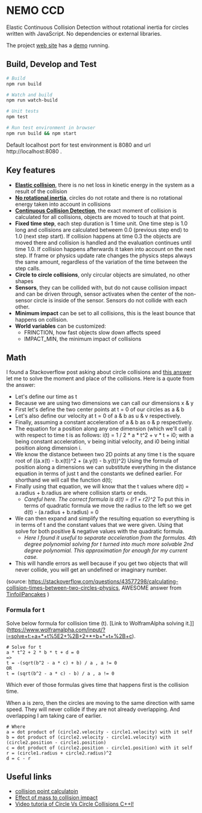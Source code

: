 
# NEMO CCD

Elastic Continuous Collision Detection without rotational inertia for circles written with JavaScript. No dependencies or external libraries.

The project [web site](https://viljami.github.io/nemo-ccd/) has a [demo](https://viljami.github.io/nemo-ccd/) running.

## Build, Develop and Test

```bash
# Build
npm run build

# Watch and build
npm run watch-build

# Unit tests
npm test

# Run test environment in browser
npm run build && npm start
```

Default localhost port for test environment is 8080 and url http://localhost:8080 .

## Key features

- **[Elastic collision](https://en.wikipedia.org/wiki/Elastic_collision)**, there is no net loss in kinetic energy in the system as a result of the collision
- **[No rotational inertia](https://en.wikipedia.org/wiki/Moment_of_inertia)**, circles do not rotate and there is no rotational energy taken into account in collisions
- **[Continuous Collision Detection](https://en.wikipedia.org/wiki/Collision_detection)**, the exact moment of collision is calculated for all collisions, objects are moved to touch at that point.
- **Fixed time step**, each step duration is 1 time unit. One time step is 1.0 long and collisions are calculated betweem 0.0 (previous step end) to 1.0 (next step start). If collision happens at time 0.3 the objects are moved there and collision is handled and the evaluation continues until time 1.0. If collision happens afterwards it taken into account on the next step. If frame or physics update rate changes the physics steps always the same amount, regardless of the variation of the time between the step calls.
- **Circle to circle collisions**, only circular objects are simulated, no other shapes
- **Sensors**, they can be collided with, but do not cause collision impact and can be driven through, sensor activates when the center of the non-sensor circle is inside of the sensor. Sensors do not collide with each other.
- **Minimum impact** can be set to all collisions, this is the least bounce that happens on collision.
- **World variables** can be customized:
  - FRINCTION, how fast objects slow down affects speed
  - IMPACT_MIN, the minimum impact of collisions

## Math

I found a Stackoverflow post asking about circle collisions and [this answer](https://stackoverflow.com/a/43577790/1898196) let me to solve the moment and place of the collisions. Here is a quote from the answer:
- Let's define our time as t
- Because we are using two dimensions we can call our dimensions x & y
- First let's define the two center points at t = 0 of our circles as a & b
- Let's also define our velocity at t = 0 of a & b as u & v respectively.
- Finally, assuming a constant acceleration of a & b as o & p respectively.
- The equation for a position along any one dimension (which we'll call i) with respect to time t is as follows: i(t) = 1 / 2 * a * t^2 + v * t + i0; with a being constant acceleration, v being initial velocity, and i0 being initial position along dimension i.
- We know the distance between two 2D points at any time t is the square root of ((a.x(t) - b.x(t))^2 + (a.y(t) - b.y(t))^2)
Using the formula of position along a dimensions we can substitute everything in the distance equation in terms of just t and the constants we defined earlier. For shorthand we will call the function d(t);
- Finally using that equation, we will know that the t values where d(t) = a.radius + b.radius are where collision starts or ends.
  - *Careful here. The correct formula is d(t) = (r1 + r2)^2*
To put this in terms of quadratic formula we move the radius to the left so we get d(t) - (a.radius + b.radius) = 0
- We can then expand and simplify the resulting equation so everything is in terms of t and the constant values that we were given. Using that solve for both positive & negative values with the quadratic formula.
  - *Here I found it useful to separate acceleration from the formulas. 4th degree polynomial solving for t turned into much more solvable 2nd degree polynomial. This approximation for enough for my current case.*
- This will handle errors as well because if you get two objects that will never collide, you will get an undefined or imaginary number.

(source: https://stackoverflow.com/questions/43577298/calculating-collision-times-between-two-circles-physics, AWESOME answer from [TinfoilPancakes](https://stackoverflow.com/users/4343520/tinfoilpancakes) )

### Formula for t

Solve below formula for collision time (t). [Link to WolframAlpha solving it.]](https://www.wolframalpha.com/input/?i=solve+t:+a+*+t%5E2+%2B+2+*+b+*+t+%2B+c).

```
# Solve for t
a * t^2 + 2 * b * t + d = 0
=>
t = -(sqrt(b^2 - a * c) + b) / a , a != 0
OR
t = (sqrt(b^2 - a * c) - b) / a , a != 0
```

Which ever of those formulas gives time that happens first is the collision time.

When a is zero, then the circles are moving to the same direction with same speed. They will never collide if they are not already overlapping. And overlapping I am taking care of earlier.

```
# Where
a = dot product of (circle2.velocity - circle1.velocity) with it self
b = dot product of (circle2.velocity - circle1.velocity) with (circle2.position - circle1.position)
c = dot product of (circle2.position - circle1.position) with it self
r = (circle1.radius + circle2.radius)^2
d = c - r
```

## Useful links
- [collision point calculatoin](https://gamedev.stackexchange.com/questions/71941/calculate-point-of-circle-circle-collision-between-frames)
- [Effect of mass to collision impact](https://gamedevelopment.tutsplus.com/tutorials/how-to-create-a-custom-2d-physics-engine-the-basics-and-impulse-resolution--gamedev-6331)
- [Video tutoria of Circle Vs Circle Collisions C++l!](https://www.youtube.com/watch?v=LPzyNOHY3A4)
